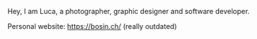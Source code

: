 Hey, I am Luca, a photographer, graphic designer and software developer.

Personal website: <https://bosin.ch/> (really outdated)
